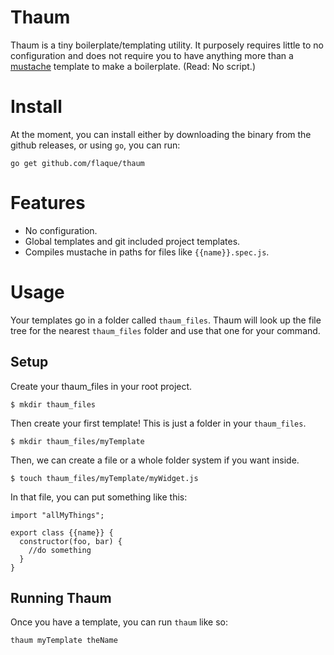 # Thaum

Thaum is a tiny boilerplate/templating utility. It purposely requires little to no configuration and does not require you to have anything more than a [mustache](http://mustache.github.io/) template to make a boilerplate. (Read: No script.)

# Install

At the moment, you can install either by downloading the binary from the
github releases, or using `go`, you can run:

```
go get github.com/flaque/thaum
```

# Features

- No configuration.
- Global templates and git included project templates.
- Compiles mustache in paths for files like `{{name}}.spec.js`.

# Usage

Your templates go in a folder called `thaum_files`. Thaum will look up the file
tree for the nearest `thaum_files` folder and use that one for your command.

## Setup
Create your thaum_files in your root project.

```
$ mkdir thaum_files
```

Then create your first template! This is just a folder in your `thaum_files`.

```
$ mkdir thaum_files/myTemplate
```

Then, we can create a file or a whole folder system if you want inside.

```
$ touch thaum_files/myTemplate/myWidget.js
```

In that file, you can put something like this:

```
import "allMyThings";

export class {{name}} {
  constructor(foo, bar) {
    //do something
  }
}
```

## Running Thaum

Once you have a template, you can run `thaum` like so:

```
thaum myTemplate theName
```
